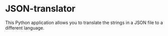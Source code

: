 # JSON-translator
This Python application allows you to translate the strings in a JSON file to a different language.
